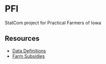 PFI
===

StatCom project for Practical Farmers of Iowa


## Resources

 - [Data Definitions](http://practicalfarmers.org/wp-content/uploads/2014/01/Ch7_Economics.pdf)
 - [Farm Subsidies](https://github.com/andeek/PFI/blob/master/external%20information/Farm%20Subsidies.docx)
